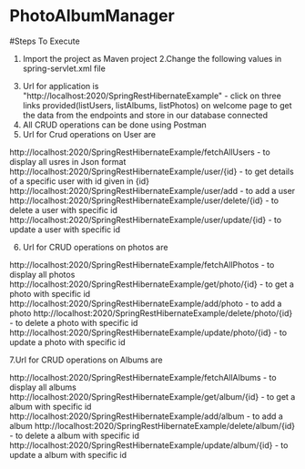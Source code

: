 # PhotoAlbumManager


#Steps To Execute
1. Import the project as Maven project
2.Change the following values in spring-servlet.xml file
<property name="url" value="jdbc:mysql://localhost:3306/photoManager" />
		<property name="username" value="root" />
		<property name="password" value="Live2life" />

3. Url for application is "http://localhost:2020/SpringRestHibernateExample" - click on three links provided(listUsers, listAlbums, listPhotos) on welcome page to get the data from the endpoints and store in our database connected
4. All CRUD operations can be done using Postman
5. Url for Crud operations on User are

http://localhost:2020/SpringRestHibernateExample/fetchAllUsers  -  to display all usres in Json format 
http://localhost:2020/SpringRestHibernateExample/user/{id}  - to get details of a specific user with id given in {id}
http://localhost:2020/SpringRestHibernateExample/user/add - to add a user
http://localhost:2020/SpringRestHibernateExample/user/delete/{id} - to delete a user with specific id
http://localhost:2020/SpringRestHibernateExample/user/update/{id} - to update a user with specific id

6. Url for CRUD operations on photos are

http://localhost:2020/SpringRestHibernateExample/fetchAllPhotos - to display all photos
http://localhost:2020/SpringRestHibernateExample/get/photo/{id} - to get a photo with specific id
http://localhost:2020/SpringRestHibernateExample/add/photo - to add a photo
http://localhost:2020/SpringRestHibernateExample/delete/photo/{id} - to delete a photo with specific id
http://localhost:2020/SpringRestHibernateExample/update/photo/{id} - to update a photo with specific id

7.Url for CRUD operations on Albums are

http://localhost:2020/SpringRestHibernateExample/fetchAllAlbums - to display all albums
http://localhost:2020/SpringRestHibernateExample/get/album/{id} - to get a album with specific id
http://localhost:2020/SpringRestHibernateExample/add/album - to add a album
http://localhost:2020/SpringRestHibernateExample/delete/album/{id} - to delete a album with specific id
http://localhost:2020/SpringRestHibernateExample/update/album/{id} - to update a album with specific id

